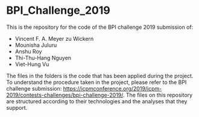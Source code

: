 # BPI_Challenge_2019

This is the repository for the code of the BPI challenge 2019 submission of:
- Vincent F. A. Meyer zu Wickern
- Mounisha Juluru
- Anshu Roy
- Thi-Thu-Hang Nguyen
- Viet-Hung Vu

The files in the folders is the code that has been applied during the project. To understand the procedure taken in the project, please refer to the BPI challenge submission: https://icpmconference.org/2019/icpm-2019/contests-challenges/bpi-challenge-2019/. The files on this repository are structured according to their technologies and the analyses that they support.
